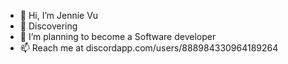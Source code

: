 - 👋 Hi, I’m Jennie Vu
- 👀 Discovering
- 🌱 I’m planning to become a Software developer
- 📫 Reach me at discordapp.com/users/888984330964189264


<!---
jennievu/jennievu is a ✨ special ✨ repository because its `README.md` (this file) appears on your GitHub profile.
You can click the Preview link to take a look at your changes.
--->

